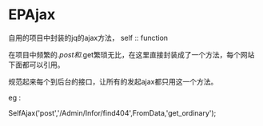 # EPAjax

自用的项目中封装的jq的ajax方法，
self :: function 

在项目中频繁的$.post和$.get繁琐无比，在这里直接封装成了一个方法，每个网站下面都可以引用。

规范起来每个到后台的接口，让所有的发起ajax都只用这一个方法。

eg :

SelfAjax('post','/Admin/Infor/find404',FromData,'get_ordinary');

